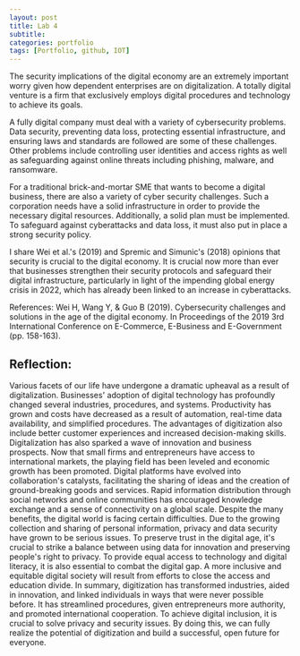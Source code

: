 ```yaml
---
layout: post
title: Lab 4 
subtitle:
categories: portfolio
tags: [Portfolio, github, IOT]
---
```


The security implications of the digital economy are an extremely important worry given how dependent enterprises are on digitalization. A totally digital venture is a firm that exclusively employs digital procedures and technology to achieve its goals.

A fully digital company must deal with a variety of cybersecurity problems. Data security, preventing data loss, protecting essential infrastructure, and ensuring laws and standards are followed are some of these challenges. Other problems include controlling user identities and access rights as well as safeguarding against online threats including phishing, malware, and ransomware.

For a traditional brick-and-mortar SME that wants to become a digital business, there are also a variety of cyber security challenges. Such a corporation needs have a solid infrastructure in order to provide the necessary digital resources. Additionally, a solid plan must be implemented. To safeguard against cyberattacks and data loss, it must also put in place a strong security policy.

I share Wei et al.'s (2019) and Spremic and Simunic's (2018) opinions that security is crucial to the digital economy. It is crucial now more than ever that businesses strengthen their security protocols and safeguard their digital infrastructure, particularly in light of the impending global energy crisis in 2022, which has already been linked to an increase in cyberattacks.

References:
Wei H, Wang Y, & Guo B (2019). Cybersecurity challenges and solutions in the age of the digital economy. In Proceedings of the 2019 3rd International Conference on E-Commerce, E-Business and E-Government (pp. 158-163).


## Reflection:

Various facets of our life have undergone a dramatic upheaval as a result of digitalization. Businesses' adoption of digital technology has profoundly changed several industries, procedures, and systems. Productivity has grown and costs have decreased as a result of automation, real-time data availability, and simplified procedures. The advantages of digitization also include better customer experiences and increased decision-making skills.
Digitalization has also sparked a wave of innovation and business prospects. Now that small firms and entrepreneurs have access to international markets, the playing field has been leveled and economic growth has been promoted. Digital platforms have evolved into collaboration's catalysts, facilitating the sharing of ideas and the creation of ground-breaking goods and services. Rapid information distribution through social networks and online communities has encouraged knowledge exchange and a sense of connectivity on a global scale.
Despite the many benefits, the digital world is facing certain difficulties. Due to the growing collection and sharing of personal information, privacy and data security have grown to be serious issues. To preserve trust in the digital age, it's crucial to strike a balance between using data for innovation and preserving people's right to privacy. To provide equal access to technology and digital literacy, it is also essential to combat the digital gap. A more inclusive and equitable digital society will result from efforts to close the access and education divide.
In summary, digitization has transformed industries, aided in innovation, and linked individuals in ways that were never possible before. It has streamlined procedures, given entrepreneurs more authority, and promoted international cooperation. To achieve digital inclusion, it is crucial to solve privacy and security issues. By doing this, we can fully realize the potential of digitization and build a successful, open future for everyone.
